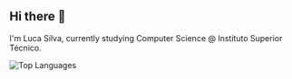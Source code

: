 ## Hi there 👋

I'm Luca Silva, currently studying Computer Science @ Instituto Superior Técnico.

![Top Languages](https://github-readme-stats.vercel.app/api/top-langs/?username=lucaznch&theme=nord&count_private=true)
